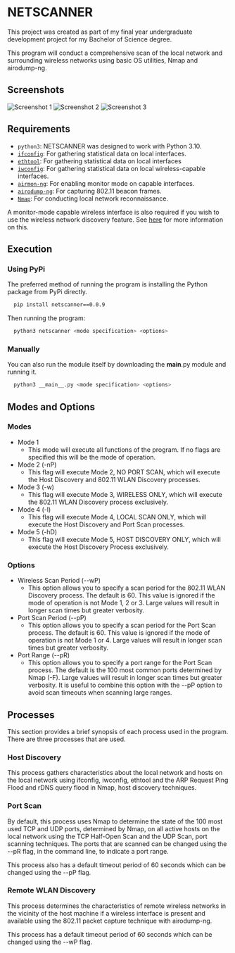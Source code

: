 
# NETSCANNER

This project was created as part of my final year undergraduate development project for my Bachelor of Science degree.

This program will conduct a comprehensive scan of the local network and surrounding wireless networks using basic OS utilities, Nmap and airodump-ng.

## Screenshots

![Screenshot 1](https://i.ibb.co/PDy14fL/Screenshot-from-2023-02-21-18-07-54-1.png)
![Screenshot 2](https://i.ibb.co/DfKzcfH/Screenshot-from-2023-02-21-18-08-02-1.png)
![Screenshot 3](https://i.ibb.co/Sm2X70F/Screenshot-from-2023-02-21-18-08-09-1.png)

## Requirements

* `python3`: NETSCANNER was designed to work with Python 3.10.
* [`ifconfig`](https://linux.die.net/man/8/ifconfig): For gathering statistical data on local interfaces.
* [`ethtool`](https://linux.die.net/man/8/ethtool): For gathering statistical data on local interfaces
* [`iwconfig`](https://linux.die.net/man/8/iwconfig): For gathering statistical data on local wireless-capable interfaces.
* [`airmon-ng`](https://www.aircrack-ng.org/doku.php?id=airmon-ng): For enabling monitor mode on capable interfaces.
* [`airodump-ng`](https://www.aircrack-ng.org/doku.php?id=airodump-ng): For capturing 802.11 beacon frames.
* [`Nmap`](https://nmap.org/): For conducting local network reconnaissance.

A monitor-mode capable wireless interface is also required if you wish to use the wireless network discovery feature. See [here](http://www.aircrack-ng.org/doku.php?id=compatible_cards) for more information on this.
## Execution

### Using PyPi
The preferred method of running the program is installing the Python package from PyPi directly.

```bash
  pip install netscanner==0.0.9
```

Then running the program:

```bash
  python3 netscanner <mode specification> <options>
```

### Manually
You can also run the module itself by downloading the __main__.py module and running it.

```bash
  python3 __main__.py <mode specification> <options>
```

## Modes and Options

### Modes 
* Mode 1 
    * This mode will execute all functions of the program. If no flags are specified this will be the mode of operation.
* Mode 2 (-nP)
    * This flag will execute Mode 2, NO PORT SCAN, which will execute the Host Discovery and 802.11 WLAN Discovery processes.
* Mode 3 (-w)
    * This flag will execute Mode 3, WIRELESS ONLY, which will execute the 802.11 WLAN Discovery process exclusively.
* Mode 4 (-l)
    * This flag will execute Mode 4, LOCAL SCAN ONLY, which will execute the Host Discovery and Port Scan processes.
* Mode 5 (-hD)
    * This flag will execute Mode 5, HOST DISCOVERY ONLY, which will execute the Host Discovery Process exclusively.

### Options
* Wireless Scan Period (--wP)
    * This option allows you to specify a scan period for the 802.11 WLAN Discovery process. The default is 60. This value is ignored if the mode of operation is not Mode 1, 2 or 3. Large values will result in longer scan times but greater verbosity.
* Port Scan Period (--pP)
    * This option allows you to specify a scan period for the Port Scan process. The default is 60. This value is ignored if the mode of operation is not Mode 1 or 4. Large values will result in longer scan times but greater verbosity. 
* Port Range (--pR)
    * This option allows you to specify a port range for the Port Scan process. The default is the 100 most common ports determined by Nmap (-F). Large values will result in longer scan times but greater verbosity. It is useful to combine this option with the --pP option to avoid scan timeouts when scanning large ranges. 
## Processes

This section provides a brief synopsis of each process used in the program. There are three processes that are used.

### Host Discovery
This process gathers characteristics about the local network and hosts on the local network using ifconfig, iwconfig, ethtool and the ARP Request Ping Flood and rDNS query flood in Nmap, host discovery techniques.

### Port Scan
By default, this process uses Nmap to determine the state of the 100 most used TCP and UDP ports, determined by Nmap, on all active hosts on the local network using the TCP Half-Open Scan and the UDP Scan, port scanning techniques. The ports that are scanned can be changed using the --pR flag, in the command line, to indicate a port range.

This process also has a default timeout period of 60 seconds which can be changed using the --pP flag.

### Remote WLAN Discovery
This process determines the characteristics of remote wireless networks in the vicinity of the host machine if a wireless interface is present and available using the 802.11 packet capture technique with airodump-ng.

This process has a default timeout period of 60 seconds which can be changed using the --wP flag.
